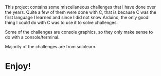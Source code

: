 This project contains some miscellaneous challenges that I have done over the years. Quite a few of them were done with C, that is because C was the first language I learned and since I did not know Arduino, the only good thing I could do with C was to use it to solve challenges.

Some of the challenges are console graphics, so they only make sense to do with a console/terminal.

Majority of the challenges are from sololearn.

<h1>Enjoy!</h1>
